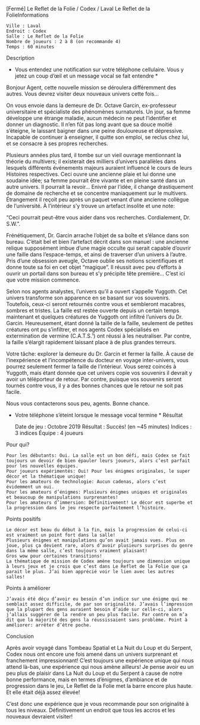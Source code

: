 
[Fermé] Le Reflet de la Folie / Codex / Laval
Le Reflet de la FolieInformations

    Ville : Laval
    Endroit : Codex
    Salle : Le Reflet de la Folie
    Nombre de joueurs : 2 à 8 (on recommande 4)
    Temps : 60 minutes

 
Description

* Vous entendez une notification sur votre téléphone cellulaire. Vous y jetez un coup d’œil et un message vocal se fait entendre *

Bonjour Agent, cette nouvelle mission se déroulera différemment des autres. Vous devrez visiter deux nouveaux univers cette fois…

On vous envoie dans la demeure de Dr. Octave Garcin, ex-professeur universitaire et spécialiste des phénomènes surnaturels. Un jour, sa femme développe une étrange maladie, aucun médecin ne peut l’identifier et donner un diagnostic. Il n’en fût pas long avant que sa douce moitié s’éteigne, le laissant baigner dans une peine douloureuse et dépressive. Incapable de continuer à enseigner, il quitte son emploi, se reclus chez lui, et se consacre à ses propres recherches.

Plusieurs années plus tard, il tombe sur un vieil ouvrage mentionnant la théorie du multivers; il existerait des milliers d’univers parallèles dans lesquels différents événements majeurs auraient influencé le cours de leurs Histoires respectives. Ceci ouvre une ancienne plaie et lui donne une soudaine idée; sa femme pourrait être vivante et en pleine santé dans un autre univers. Il pourrait la revoir… Enivré par l’idée, il change drastiquement de domaine de recherche et se concentre maniaquement sur le multivers. Étrangement il reçoit peu après un paquet venant d’une ancienne collègue de l’université. À l’intérieur s’y trouve un artefact insolite et une note:

“Ceci pourrait peut-être vous aider dans vos recherches. Cordialement, Dr. S.W.”.

Frénétiquement, Dr. Garcin arrache l’objet de sa boîte et s’élance dans son bureau. C’était bel et bien l’artefact décrit dans son manuel : une ancienne relique supposément imbue d’une magie occulte qui serait capable d’ouvrir une faille dans l’espace-temps, et ainsi de traverser d’un univers à l’autre. Pris d’une obsession aveugle, Octave oublie ses notions scientifiques et donne toute sa foi en cet objet “magique”. Il réussit avec peu d’efforts à ouvrir un portail dans son bureau et s’y précipite tête première… C’est ici que votre mission commence.

Selon nos agents analystes, l’univers qu’il a ouvert s’appelle Yuggoth. Cet univers transforme son apparence en se basant sur vos souvenirs. Toutefois, ceux-ci seront retournés contre vous et sembleront macabres, sombres et tristes. La faille est restée ouverte depuis un certain temps maintenant et quelques créatures de Yuggoth ont infiltré l’univers du Dr. Garcin. Heureusement, étant donné la taille de la faille, seulement de petites créatures ont pu s’infiltrer, et nos agents Codex spécialisés en extermination de vermine (C.A.T.S.¹) ont réussi à les neutraliser. Par contre, la faille s’élargit rapidement laissant place à de plus grandes terreurs.

Votre tâche: explorer la demeure du Dr. Garcin et fermer la faille. À cause de l’inexpérience et l’incompétence du docteur en voyage inter-univers, vous pourrez seulement fermer la faille de l’intérieur. Vous serez coincés à Yuggoth, mais étant donnée que cet univers copie vos souvenirs il devrait y avoir un téléporteur de retour. Par contre, puisque vos souvenirs seront tournés contre vous, il y a des bonnes chances que le retour ne soit pas facile.

Nous vous contacterons sous peu, agents. Bonne chance.

* Votre téléphone s’éteint lorsque le message vocal termine *
Résultat

    Date de jeu : Octobre 2019
    Résultat : Succès! (en ~45 minutes)
    Indices : 3 indices
    Équipe : 4 joueurs

Pour qui?

    Pour les débutants: Oui. La salle est un bon défi, mais Codex se fait toujours un devoir de bien épauler leurs joueurs, alors c’est parfait pour les nouvelles équipes.
    Pour joueurs expérimentés: Oui! Pour les énigmes originales, le super décor et la thématique unique!
    Pour les amateurs de technologie: Aucun cadenas, alors c’est évidemment un oui.
    Pour les amateurs d’énigmes: Plusieurs énigmes uniques et originales et beaucoup de manipulations surprenantes!
    Pour les amateurs d’immersion: Définitivement! Le décor est superbe et la progression dans le jeu respecte parfaitement l’histoire.

 Points positifs

    Le décor est beau du début à la fin, mais la progression de celui-ci est vraiment un point fort dans la salle!
    Plusieurs énigmes et manipulations qu’on avait jamais vues. Plus on joue, plus ça devient rare, alors d’avoir plusieurs surprises du genre dans la même salle, c’est toujours vraiment plaisant!
    Gros wow pour certaines transitions!
    La thématique de mission de Codex amène toujours une dimension unique à leurs jeux et je crois que c’est dans Le Reflet de la Folie que ça parait le plus. J’ai bien apprécié voir le lien avec les autres salles!

Points à améliorer

    J’avais été déçu d’avoir eu besoin d’un indice sur une énigme qui me semblait assez difficile, de par son originalité. J’avais l’impression que la plupart des gens auraient besoin d’aide sur celle-ci, alors j’allais suggérer de la rendre un peu plus facile. Par contre on m’a dit que la majorité des gens la réussissaient sans problème. Point à améliorer: arrêter d’être poche.

Conclusion

Après avoir voyagé dans Tombeau Spatial et La Nuit du Loup et du Serpent, Codex nous ont encore une fois amené dans un univers surprenant et franchement impressionnant! C’est toujours une expérience unique qui nous attend là-bas, une expérience qui nous amène ailleurs! Je pense avoir eu un peu plus de plaisir dans La Nuit du Loup et du Serpent à cause de notre bonne performance, mais en termes d’énigmes, d’ambiance et de progression dans le jeu, Le Reflet de la Folie met la barre encore plus haute. Et elle était déjà assez élevée!

C’est donc une expérience que je vous recommande pour son originalité à tous les niveaux. Définitivement un endroit que tous les accros et les nouveaux devraient visiter!
